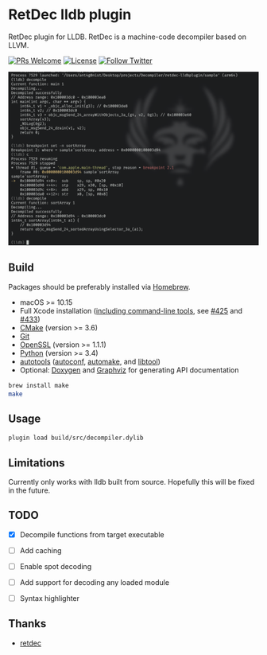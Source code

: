 # RetDec lldb plugin
RetDec plugin for LLDB. RetDec is a machine-code decompiler based on LLVM.

[![PRs Welcome](https://img.shields.io/badge/PRs-welcome-brightgreen.svg)](https://github.com/ant4g0nist/ManuFuzzer/pulls)
[![License](https://img.shields.io/badge/License-MIT%202.0-blue.svg)](https://github.com/ant4g0nist/decompiler/blob/main/LICENSE)
[![Follow Twitter](https://img.shields.io/twitter/follow/ant4g0nist?style=social)](https://twitter.com/ant4g0nist)


<img src="imgs/Screenshot 2023-06-13 at 03.21.46.png" alt="Decompile command output screenshot" style="zoom:50%;" />

## Build

Packages should be preferably installed via [Homebrew](https://brew.sh).

* macOS >= 10.15
* Full Xcode installation ([including command-line tools](https://github.com/frida/frida/issues/338#issuecomment-426777849), see [#425](https://github.com/avast/retdec/issues/425) and [#433](https://github.com/avast/retdec/issues/433))
* [CMake](https://cmake.org/) (version >= 3.6)
* [Git](https://git-scm.com/)
* [OpenSSL](https://www.openssl.org/) (version >= 1.1.1)
* [Python](https://www.python.org/) (version >= 3.4)
* [autotools](https://en.wikipedia.org/wiki/GNU_Build_System) ([autoconf](https://www.gnu.org/software/autoconf/autoconf.html), [automake](https://www.gnu.org/software/automake/), and [libtool](https://www.gnu.org/software/libtool/))
* Optional: [Doxygen](http://www.stack.nl/~dimitri/doxygen/) and [Graphviz](http://www.graphviz.org/) for generating API documentation

```sh
brew install make
make
```

## Usage

```sh
plugin load build/src/decompiler.dylib
```

## Limitations
Currently only works with lldb built from source. Hopefully this will be fixed in the future.

## TODO
- [x] Decompile functions from target executable
- [ ] Add caching
- [ ] Enable spot decoding
- [ ] Add support for decoding any loaded module
- [ ] Syntax highlighter


## Thanks
- [retdec](https://github.com/avast/retdec)
